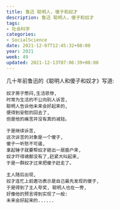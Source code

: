 ```yaml
---
title: 鲁迅 聪明人，傻子和奴才
description: 鲁迅 聪明人，傻子和奴才
tags:
- 社会科学
categories:
- SocialScience
date: 2021-12-07T12:45:32+08:00
year: 2021
week: 49
updated: 2021-12-13T07:06:39+08:00
---
```


几十年前鲁迅的《聪明人和傻子和奴才》写道:

```
奴才房子憋闷,生活悲惨,
时常为生活的不公向别人诉苦,
聪明人告诉他未来会好起来的,
便得到安慰的回去了,
但是他的痛苦并没有真的减轻。

于是继续诉苦,
这次诉苦的对象是一个傻子,
傻子一听怒不可遏,
拿起锤子就要帮奴才砸出一扇窗户来,
奴才吓得魂都没有了,赶紧大叫起来,
于是一群奴才过来把傻子赶走了。

主人随后出现,
奴才连忙上前邀功表示是自己最先发现的傻子,
于是得到了主人夸奖, 聪明人也在一旁,
好像他的预言得到实现了一般:
未来会好起来的......

```

<!-- more -->

<!-- ```
那些提出批评意见的人已经在社会舆论和民众情绪的联合绞杀下所剩无几
人们对他们私人品行,
道德瑕疵如数家珍,
人们对他们的语言漏洞,
主观动机严苛如同铁面无私，刚正不阿的法官
而对这些胡吹瞎侃的谣言置若罔闻,
对这些陈腐老套的信条坚信不疑。

那些爱国正能量们赚的盆满钵满,
韭菜们苦逼的生活依旧,
在这些蜜糖包裹的毒药里慢性自杀,
直到房子崩塌的那一刻,鲁迅诚不欺我。
``` -->